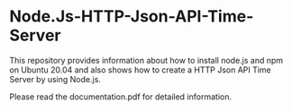 # Node.Js-HTTP-Json-API-Time-Server


This repository provides information about how to install node.js and npm on Ubuntu 20.04 and also shows how to create a HTTP Json API Time Server by using Node.js. 

Please read the documentation.pdf for detailed information.
